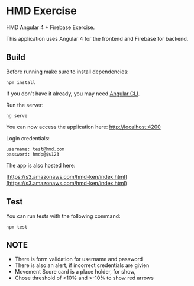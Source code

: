 # HMD Exercise
HMD Angular 4 + Firebase Exercise.

This application uses Angular 4 for the frontend and Firebase for backend.


## Build

Before running make sure to install dependencies:

```npm install```

If you don't have it already, you may need [Angular CLI](https://github.com/angular/angular-cli).

Run the server:

```ng serve```

You can now access the application here: [http://localhost:4200](http://localhost:4200)

Login credentials:

```
username: test@hmd.com
password: hmdp@$$123
```

The app is also hosted here:

[https://s3.amazonaws.com/hmd-ken/index.html](https://s3.amazonaws.com/hmd-ken/index.html)

## Test

You can run tests with the following command:

``` npm test ```

## NOTE

* There is form validation for username and password
* There is also an alert, if incorrect credentials are givien
* Movement Score card is a place holder, for show,
* Chose threshold of >10% and <-10% to show red arrows